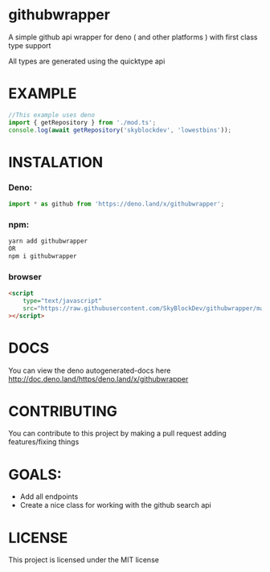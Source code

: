 # githubwrapper

A simple github api wrapper for deno ( and other platforms ) with first class type support

All types are generated using the quicktype api

# EXAMPLE

```ts
//This example uses deno
import { getRepository } from './mod.ts';
console.log(await getRepository('skyblockdev', 'lowestbins'));
```

# INSTALATION

### Deno:

```ts
import * as github from 'https://deno.land/x/githubwrapper';
```

### npm:

```sh
yarn add githubwrapper
OR
npm i githubwrapper
```

### browser

```html
<script
	type="text/javascript"
	src="https://raw.githubusercontent.com/SkyBlockDev/githubwrapper/main/dist/browser.bundle.js"
></script>
```

# DOCS

You can view the deno autogenerated-docs here http://doc.deno.land/https/deno.land/x/githubwrapper

# CONTRIBUTING

You can contribute to this project by making a pull request adding
features/fixing things

# GOALS:

- Add all endpoints
- Create a nice class for working with the github search api

# LICENSE

This project is licensed under the MIT license
